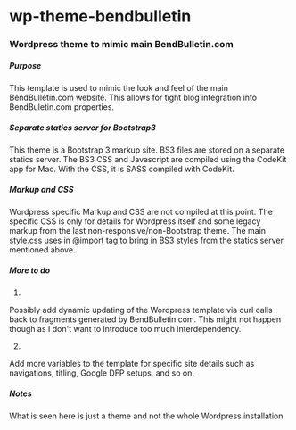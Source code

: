 # wp-theme-bendbulletin

### Wordpress theme to mimic main BendBulletin.com

##### Purpose

This template is used to mimic the look and feel of the main BendBulletin.com website. This allows for tight blog integration into BendBuletin.com properties.

##### Separate statics server for Bootstrap3

This theme is a Bootstrap 3 markup site.  BS3 files are stored on a separate statics server.  The BS3 CSS and Javascript are compiled using the CodeKit app for Mac.  With the CSS, it is SASS compiled with CodeKit.

##### Markup and CSS

Wordpress specific Markup and CSS are not compiled at this point. The specific CSS is only for details for Wordpress itself and some legacy markup from the last non-responsive/non-Bootstrap theme.  The main style.css uses in @import tag to bring in BS3 styles from the statics server mentioned above.

##### More to do

1.
Possibly add dynamic updating of the Wordpress template via curl calls back to fragments generated by BendBulletin.com. This might not happen though as I don't want to introduce too much interdependency.

2.
Add more variables to the template for specific site details such as navigations, titling, Google DFP setups, and so on.

##### Notes

What is seen here is just a theme and not the whole Wordpress installation.

